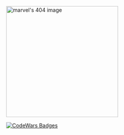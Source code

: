 <!--

<img src="https://learn.microsoft.com/en-us/media/learn/not-found/learn-not-found-dark-mode.png" alt="microsoft learn's 404 image" width="300" />

<img src="https://hlassets.paessler.com/common/files/404-not-found.png" alt="paessler's 404 image" width="300" />

-->

<img src="https://cdn.marvel.com/content/u/open-html-assets/marvel-error-pages/deadpool-char.2aea1ef9.gif" alt="marvel's 404 image" width="300" />


[![CodeWars Badges](https://www.codewars.com/users/fredy_codes/badges/small)](https://www.codewars.com/users/fredy_codes)
